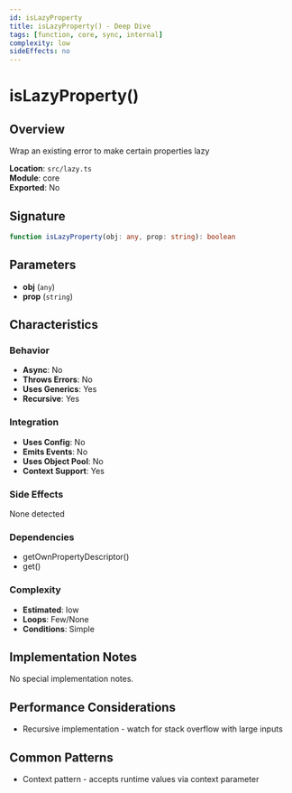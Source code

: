 ```yaml
---
id: isLazyProperty
title: isLazyProperty() - Deep Dive
tags: [function, core, sync, internal]
complexity: low
sideEffects: no
---
```


# isLazyProperty()

## Overview
Wrap an existing error to make certain properties lazy

**Location**: `src/lazy.ts`  
**Module**: core  
**Exported**: No  

## Signature
```typescript
function isLazyProperty(obj: any, prop: string): boolean
```

## Parameters
- **obj** (`any`)
- **prop** (`string`)

## Characteristics

### Behavior
- **Async**: No
- **Throws Errors**: No
- **Uses Generics**: Yes
- **Recursive**: Yes

### Integration
- **Uses Config**: No
- **Emits Events**: No
- **Uses Object Pool**: No
- **Context Support**: Yes

### Side Effects
None detected

### Dependencies
- getOwnPropertyDescriptor()
- get()

### Complexity
- **Estimated**: low
- **Loops**: Few/None
- **Conditions**: Simple



## Implementation Notes
No special implementation notes.

## Performance Considerations
- Recursive implementation - watch for stack overflow with large inputs

## Common Patterns
- Context pattern - accepts runtime values via context parameter
